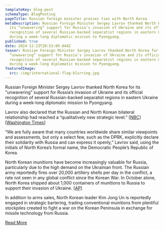 ```yaml
---
templateKey: blog-post
schemaType: BlogPosting
pageTitle: Russian foreign minister praises ties with North Korea
metaDescription: Russian Foreign Minister Sergey Lavrov thanked North Korea for
  its “unwavering” support for Russia’s invasion of Ukraine and its official
  recognition of several Russian-backed separatist regions in eastern Ukraine
  during a week-long diplomatic mission to Pyongyang.
published: true
date: 2024-12-23T20:53:09.844Z
teaser: Russian Foreign Minister Sergey Lavrov thanked North Korea for its
  “unwavering” support for Russia’s invasion of Ukraine and its official
  recognition of several Russian-backed separatist regions in eastern Ukraine
  during a week-long diplomatic mission to Pyongyang.
featuredImage:
  src: /img/international-flag-blurring.jpg
---
```

Russian Foreign Minister Sergey Lavrov thanked North Korea for its “unwavering” support for Russia’s invasion of Ukraine and its official recognition of several Russian-backed separatist regions in eastern Ukraine during a week-long diplomatic mission to Pyongyang.

Lavrov also declared that the Russian and North Korean bilateral relationship had reached a “qualitatively new strategic level.” [[NBC](https://email.cpg-online.de/t/d-l-vdhduiy-l-njk/)] [[Washington Times](https://email.cpg-online.de/t/d-l-vdhduiy-l-nju/)]

“We are fully aware that many countries worldwide share similar viewpoints and assessments, but only a select few, such as the DPRK, explicitly declare their solidarity with Russia and can express it openly,” Lavrov said, using the initials of North Korea’s formal name, the Democratic People’s Republic of Korea.

North Korean munitions have become increasingly valuable for Russia, particularly due to the high demand on the Ukrainian front. The Russian army reportedly fires over 20,000 artillery shells per day in the conflict, a rate not seen in any global conflict since the Korean War. In October alone, North Korea shipped about 1,000 containers of munitions to Russia to support their invasion of Ukraine. [[AP](https://email.cpg-online.de/t/d-l-vdhduiy-l-ntl/)]

In addition to arms sales, North Korean leader Kim Jong Un is reportedly engaged in strategic bartering, trading conventional munitions from plentiful stockpiles created to fight a war on the Korean Peninsula in exchange for missile technology from Russia.

[R﻿ead More](https://email.cpg-online.de/t/d-269DB52ECB4B84A62540EF23F30FEDED)